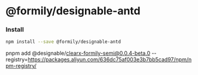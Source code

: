 # @formily/designable-antd

### Install

```bash
npm install --save @formily/designable-antd
```

pnpm add @designable/clearx-formily-semi@0.0.4-beta.0 --registry=https://packages.aliyun.com/636dc75af003e3b7bb5cad97/npm/npm-registry/

